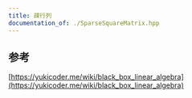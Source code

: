 ```yaml
---
title: 疎行列
documentation_of: ./SparseSquareMatrix.hpp
---
```

## 参考
[https://yukicoder.me/wiki/black_box_linear_algebra](https://yukicoder.me/wiki/black_box_linear_algebra)